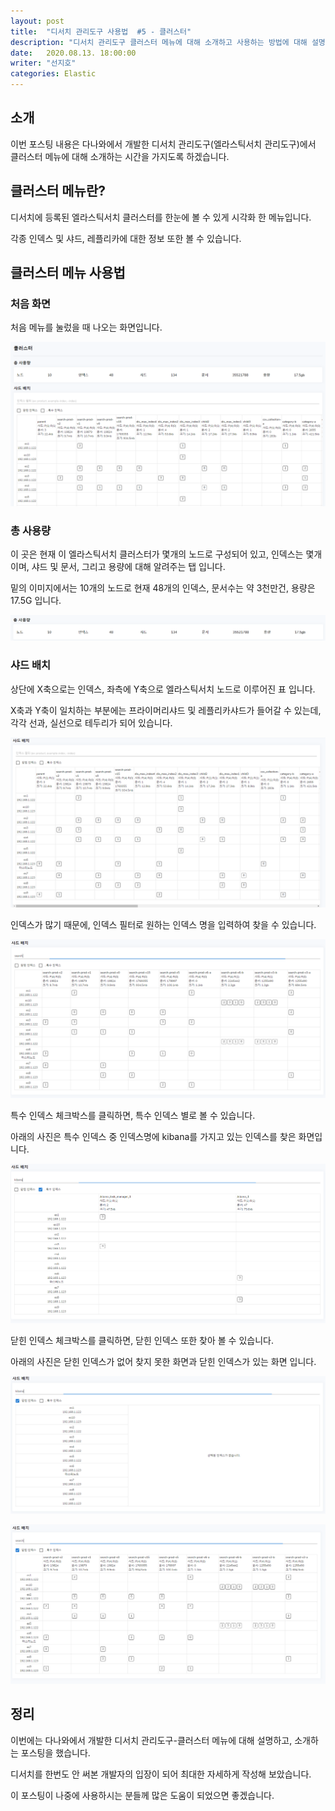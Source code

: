 ```yaml
---
layout: post
title:  "디서치 관리도구 사용법  #5 - 클러스터"
description: "디서치 관리도구 클러스터 메뉴에 대해 소개하고 사용하는 방법에 대해 설명 하도록 하겠습니다." 
date:   2020.08.13. 18:00:00
writer: "선지호"  
categories: Elastic 
---
```


## 소개

이번 포스팅 내용은 다나와에서 개발한 디서치 관리도구(엘라스틱서치 관리도구)에서 클러스터 메뉴에 대해 소개하는 시간을 가지도록 하겠습니다.

## 클러스터 메뉴란?

디서치에 등록된 엘라스틱서치 클러스터를 한눈에 볼 수 있게 시각화 한 메뉴입니다.

각종 인덱스 및 샤드, 레플리카에 대한 정보 또한 볼 수 있습니다.

## 클러스터 메뉴 사용법 

### 처음 화면

처음 메뉴를 눌렀을 때 나오는 화면입니다.

![/images/2020-08-13-DSearch-Management-Tool-Usage-cluster/1.png](/images/2020-08-13-DSearch-Management-Tool-Usage-cluster/1.png)

### 총 사용량

이 곳은 현재 이 엘라스틱서치 클러스터가 몇개의 노드로 구성되어 있고, 인덱스는 몇개이며, 샤드 및 문서, 그리고 용량에 대해 알려주는 탭 입니다.

밑의 이미지에서는 10개의 노드로 현재 48개의 인덱스, 문서수는 약 3천만건, 용량은 17.5G 입니다.

![/images/2020-08-13-DSearch-Management-Tool-Usage-cluster/2.png](/images/2020-08-13-DSearch-Management-Tool-Usage-cluster/2.png)

### 샤드 배치 

상단에 X축으로는 인덱스, 좌측에 Y축으로 엘라스틱서치 노드로 이루어진 표 입니다.

X축과 Y축이 일치하는 부분에는 프라이머리샤드 및 레플리카샤드가 들어갈 수 있는데, 각각 선과, 실선으로 테두리가 되어 있습니다.

![/images/2020-08-13-DSearch-Management-Tool-Usage-cluster/3.png](/images/2020-08-13-DSearch-Management-Tool-Usage-cluster/3.png)



인덱스가 많기 때문에, 인덱스 필터로 원하는 인덱스 명을 입력하여 찾을 수 있습니다.

![/images/2020-08-13-DSearch-Management-Tool-Usage-cluster/4.png](/images/2020-08-13-DSearch-Management-Tool-Usage-cluster/4.png)



특수 인덱스 체크박스를 클릭하면, 특수 인덱스 별로 볼 수 있습니다.

아래의 사진은 특수 인덱스 중 인덱스명에 kibana를 가지고 있는 인덱스를 찾은 화면입니다.

![/images/2020-08-13-DSearch-Management-Tool-Usage-cluster/5.png](/images/2020-08-13-DSearch-Management-Tool-Usage-cluster/5.png)



닫힌 인덱스 체크박스를 클릭하면, 닫힌 인덱스 또한 찾아 볼 수 있습니다.

아래의 사진은 닫힌 인덱스가 없어 찾지 못한 화면과 닫힌 인덱스가 있는 화면 입니다.

![/images/2020-08-13-DSearch-Management-Tool-Usage-cluster/6.png](/images/2020-08-13-DSearch-Management-Tool-Usage-cluster/6.png)

![/images/2020-08-13-DSearch-Management-Tool-Usage-cluster/7.png](/images/2020-08-13-DSearch-Management-Tool-Usage-cluster/7.png)


## 정리

이번에는 다나와에서 개발한 디서치 관리도구-클러스터 메뉴에 대해 설명하고, 소개하는 포스팅을 했습니다.

디서치를 한번도 안 써본 개발자의 입장이 되어 최대한 자세하게 작성해 보았습니다.

이 포스팅이 나중에 사용하시는 분들께 많은 도움이 되었으면 좋겠습니다.